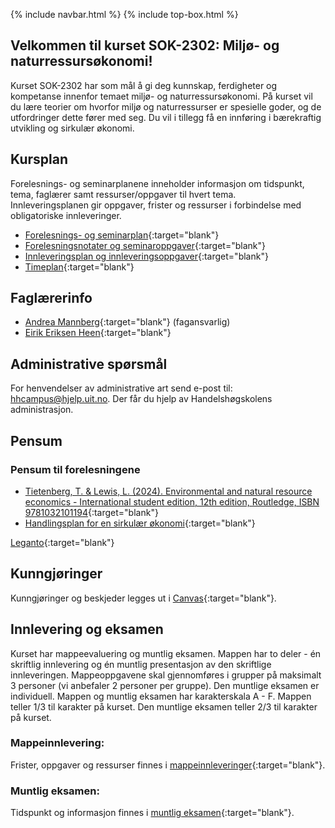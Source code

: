 {% include navbar.html %}  {% include top-box.html %}

## Velkommen til kurset SOK-2302: Miljø- og naturressursøkonomi!

Kurset SOK-2302 har som mål å gi deg kunnskap, ferdigheter og kompetanse innenfor temaet miljø- og naturressursøkonomi. På kurset vil du lære teorier om hvorfor miljø og naturressurser er spesielle goder, og de utfordringer dette fører med seg. Du vil i tillegg få en innføring i bærekraftig utvikling og sirkulær økonomi.

## Kursplan  

Forelesnings- og seminarplanene inneholder informasjon om tidspunkt, tema, faglærer samt ressurser/oppgaver til hvert tema.  
Innleveringsplanen gir oppgaver, frister og ressurser i forbindelse med obligatoriske innleveringer.  

- [Forelesnings- og seminarplan](forelesningsplan.html){:target="blank"}
- [Forelesningsnotater og seminaroppgaver](forelesninger.html){:target="blank"}
- [Innleveringsplan og innleveringsoppgaver](innleveringer.html){:target="blank"}
- [Timeplan]([https://timeplan.uit.no/](https://tp.educloud.no/uit/app/schedule?semester=25h&scheduleType=course&filterOpen=true&summary=true&tab=calendar&course=SOK-2302%C2%A41)){:target="blank"}



## Faglærerinfo  
- [Andrea Mannberg](https://uit.no/ansatte/andrea.mannberg){:target="blank"} (fagansvarlig)
- [Eirik Eriksen Heen](https://uit.no/ansatte/eirik.e.heen){:target="blank"}


## Administrative spørsmål

For henvendelser av administrative art send e-post til: <hhcampus@hjelp.uit.no>. Der får du hjelp av Handelshøgskolens administrasjon.


## Pensum  

### Pensum til forelesningene

* [Tietenberg, T. & Lewis, L. (2024). Environmental and natural resource economics - International student edition, 12th edition, Routledge, ISBN 9781032101194](https://www.routledge.com/Environmental-and-Natural-Resource-Economics/Tietenberg-Lewis/p/book/9781032101187?srsltid=AfmBOoqTm8zHLi-obfboJLbkDYJSxAmGP1sRMA-Rj7USDkdG3H0PCW8q){:target="blank"} 
* [Handlingsplan for en sirkulær økonomi](https://www.regjeringen.no/no/dokumenter/handlingsplan-for-en-sirkular-okonomi/id3029477/){:target="blank"}
  
[Leganto](https://bibsys-c.alma.exlibrisgroup.com/leganto/){:target="blank"}  


## Kunngjøringer  

Kunngjøringer og beskjeder legges ut i [Canvas](https://uit.instructure.com/){:target="blank"}.


## Innlevering og eksamen  

Kurset har mappeevaluering og muntlig eksamen.  Mappen har to deler - én skriftlig innlevering og én muntlig presentasjon av den skriftlige innleveringen. Mappeoppgavene skal gjennomføres i grupper på maksimalt 3 personer (vi anbefaler 2 personer per gruppe). Den muntlige eksamen er individuell. Mappen og muntlig eksamen har karakterskala A - F. Mappen teller 1/3 til karakter på kurset. Den muntlige eksamen teller 2/3 til karakter på kurset.

### Mappeinnlevering: 

Frister, oppgaver og ressurser finnes i [mappeinnleveringer](mappeinnleveringer.html){:target="blank"}.  

### Muntlig eksamen:
Tidspunkt og informasjon finnes i [muntlig eksamen](muntligeksamen.html){:target="blank"}.  
 

